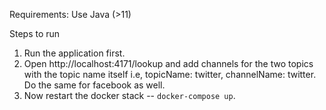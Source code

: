 Requirements: Use Java (>11)

Steps to run

1. Run the application first.
2. Open http://localhost:4171/lookup and add channels for the two topics with the topic name itself
    i.e, topicName: twitter, channelName: twitter. Do the same for facebook as well.
3. Now restart the docker stack -- `docker-compose up`.